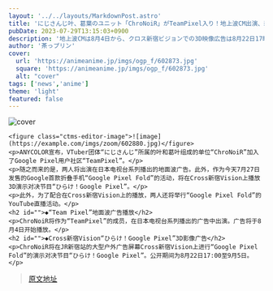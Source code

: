 ```yaml
---
layout: '../../layouts/MarkdownPost.astro'
title: 'にじさんじ叶、葛葉のユニット「ChroNoiR」がTeamPixel入り！地上波CM出演、新宿ビジョンでの3D広告も放映'
pubDate: 2023-07-29T13:15:03+0900
description: '地上波CMは8月4日から、クロス新宿ビジョンでの3D映像広告は8月22日17時から放映予定。'
author: '茶っプリン'
cover:
  url: 'https://animeanime.jp/imgs/ogp_f/602873.jpg'
  square: 'https://animeanime.jp/imgs/ogp_f/602873.jpg'
  alt: "cover"
tags: ['news','anime']
theme: 'light'
featured: false
---
```

![cover](https://animeanime.jp/imgs/ogp_f/602873.jpg)

    <figure class="ctms-editor-image">![image](https://example.com/imgs/zoom/602880.jpg)</figure>
    <p>ANYCOLOR宣布，VTuber团体“にじさんじ”所属的叶和葛叶组成的单位“ChroNoiR”加入了Google Pixel用户社区“TeamPixel”。</p>
    <p>随之而来的是，两人将出演在日本电视台系列播出的地面波广告。此外，作为今天7月27日发售的Google首款折叠手机“Google Pixel Fold”的活动，将在Cross新宿Vision上播放3D演示对决节目“ひらけ！Google Pixel”。</p>
    <p>此外，为了配合在Cross新宿Vision上的播放，两人还将举行“Google Pixel Fold”的YouTube直播活动。</p>
    <h2 id="">◆“Team Pixel”地面波广告播放</h2>
    <p>ChroNoiR将作为“TeamPixel”的成员，在日本电视台系列播出的广告中出演。广告将于8月4日开始播放。</p>
    <h2 id="">◆Cross新宿Vision“ひらけ！Google Pixel”3D影像广告</h2>
    <p>ChroNoiR将在JR新宿站的大型户外广告屏幕Cross新宿Vision上进行“Google Pixel Fold”的演示对决节目“ひらけ！Google Pixel”。公开期间为8月22日17:00至9月5日。</p>

>[原文地址](https://animeanime.jp/article/2023/07/29/78916.html)  